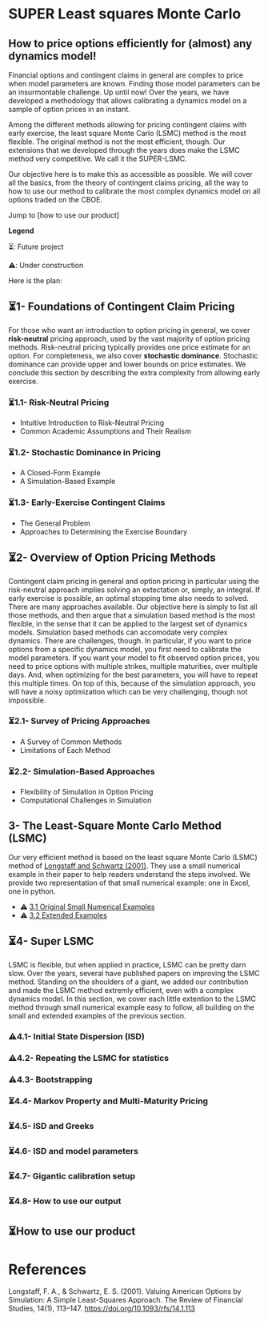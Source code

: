 # SUPER Least squares Monte Carlo
## How to price options efficiently for (almost) any dynamics model!

Financial options and contingent claims in general are complex to price when model parameters are known. 
Finding those model parameters can be an insurmontable challenge. 
Up until now!
Over the years, we have developed a methodology that allows calibrating a dynamics model on a sample of option prices in an instant.

Among the different methods allowing for pricing contingent claims with early exercise, the least square Monte Carlo (LSMC) method is the most flexible. 
The original method is not the most efficient, though. 
Our extensions that we developed through the years does make the LSMC method very competitive. We call it the SUPER-LSMC.

Our objective here is to make this as accessible as possible.
We will cover all the basics, from the theory of contingent claims pricing, all the way to how to use our method to calibrate the most complex dynamics model on all options traded on the CBOE.

Jump to [how to use our product]

**Legend**

⏳: Future project

⚠️: Under construction

Here is the plan:
<!--# The Least-Square Monte Carlo Method: A Comprehensive Guide -->

## ⏳1- Foundations of Contingent Claim Pricing
For those who want an introduction to option pricing in general, we cover **risk-neutral** pricing approach, used by the vast majority of option pricing methods. Risk-neutral pricing typically provides one price estimate for an option.
For completeness, we also cover **stochastic dominance**. Stochastic dominance can provide upper and lower bounds on price estimates. We conclude this section by describing the extra complexity from allowing early exercise.

### ⏳1.1- Risk-Neutral Pricing
- Intuitive Introduction to Risk-Neutral Pricing  
- Common Academic Assumptions and Their Realism  

### ⏳1.2- Stochastic Dominance in Pricing
- A Closed-Form Example  
- A Simulation-Based Example  

### ⏳1.3- Early-Exercise Contingent Claims
- The General Problem  
- Approaches to Determining the Exercise Boundary  


## ⏳2- Overview of Option Pricing Methods
Contingent claim pricing in general and option pricing in particular using the risk-neutral approach implies solving an extectation or, simply, an integral. If early exercise is possible, an optimal stopping time also needs to solved. There are many approaches available. Our objective here is simply to list all those methods, and then argue that a simulation based method is the most flexible, in the sense that it can be applied to the largest set of dynamics models. Simulation based methods can accomodate very complex dynamics. There are challenges, though. In particular, if you want to price options from a specific dynamics model, you first need to calibrate the model parameters. If you want your model to fit observed option prices, you need to price options with multiple strikes, multiple maturities, over multiple days. And, when optimizing for the best parameters, you will have to repeat this multiple times. On top of this, because of the simulation approach, you will have a noisy optimization which can be very challenging, though not impossible. 

### ⏳2.1- Survey of Pricing Approaches
- A Survey of Common Methods  
- Limitations of Each Method

### ⏳2.2- Simulation-Based Approaches
- Flexibility of Simulation in Option Pricing  
- Computational Challenges in Simulation  



## 3- The Least-Square Monte Carlo Method (LSMC)
Our very efficient method is based on the least square Monte Carlo (LSMC) method of [Longstaff and Schwartz (2001)](https://doi.org/10.1093/rfs/14.1.113). They use a small numerical example in their paper to help readers understand the steps involved. We provide two representation of that small numerical example: one in Excel, one in python.

- ⚠️ [3.1 Original Small Numerical Examples](https://github.com/pletourneau-lsmc/SUPER_LSMC/tree/main/3-LSMC/3.1-Original_example)  
- ⚠️ [3.2 Extended Examples](https://github.com/pletourneau-lsmc/SUPER_LSMC/tree/main/3-LSMC/3.2-Extended_Example)

<!--### ⏳Challenges in Simulation-Based Pricing
- Issues in Pricing  
- Issues in Model Calibration
- General computer limit issues-->


## ⏳4- Super LSMC
LSMC is flexible, but when applied in practice, LSMC can be pretty darn slow.
Over the years, several have published papers on improving the LSMC method.
Standing on the shoulders of a giant, we added our contribution and made the LSMC method extremly efficient, even with a complex dynamics model. In this section, we cover each little extention to the LSMC method through small numerical example easy to follow, all building on the small and extended examples of the previous section.
<!-- ### ⏳Challenges in Simulation-Based Pricing
- Issues in Pricing  
- Issues in Model Calibration
- General computer limit issues -->

### ⚠️4.1- Initial State Dispersion (ISD)
### ⚠️4.2- Repeating the LSMC for statistics  
### ⚠️4.3- Bootstrapping
### ⏳4.4- Markov Property and Multi-Maturity Pricing
### ⏳4.5- ISD and Greeks
### ⏳4.6- ISD and model parameters
### ⏳4.7- Gigantic calibration setup
### ⏳4.8- How to use our output

## ⏳How to use our product





# References

Longstaff, F. A., & Schwartz, E. S. (2001). Valuing American Options by Simulation: A Simple Least-Squares Approach. The Review of Financial Studies, 14(1), 113–147. https://doi.org/10.1093/rfs/14.1.113 
